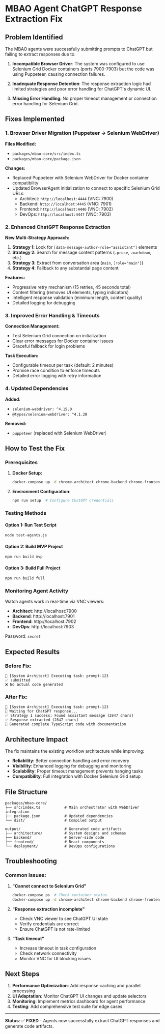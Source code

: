 # MBAO Agent ChatGPT Response Extraction Fix

## Problem Identified

The MBAO agents were successfully submitting prompts to ChatGPT but failing to extract responses due to:

1. **Incompatible Browser Driver**: The system was configured to use Selenium Grid Docker containers (ports 7900-7903) but the code was using Puppeteer, causing connection failures.

2. **Inadequate Response Detection**: The response extraction logic had limited strategies and poor error handling for ChatGPT's dynamic UI.

3. **Missing Error Handling**: No proper timeout management or connection error handling for Selenium Grid.

## Fixes Implemented

### 1. Browser Driver Migration (Puppeteer → Selenium WebDriver)

**Files Modified:**
- `packages/mbao-core/src/index.ts`
- `packages/mbao-core/package.json`

**Changes:**
- Replaced Puppeteer with Selenium WebDriver for Docker container compatibility
- Updated BrowserAgent initialization to connect to specific Selenium Grid URLs:
  - Architect: `http://localhost:4444` (VNC: 7900)
  - Backend: `http://localhost:4445` (VNC: 7901)
  - Frontend: `http://localhost:4446` (VNC: 7902)
  - DevOps: `http://localhost:4447` (VNC: 7903)

### 2. Enhanced ChatGPT Response Extraction

**New Multi-Strategy Approach:**

1. **Strategy 1**: Look for `[data-message-author-role="assistant"]` elements
2. **Strategy 2**: Search for message content patterns (`.prose`, `.markdown`, etc.)
3. **Strategy 3**: Extract from conversation area (`main`, `[role="main"]`)
4. **Strategy 4**: Fallback to any substantial page content

**Features:**
- Progressive retry mechanism (15 retries, 45 seconds total)
- Content filtering (removes UI elements, typing indicators)
- Intelligent response validation (minimum length, content quality)
- Detailed logging for debugging

### 3. Improved Error Handling & Timeouts

**Connection Management:**
- Test Selenium Grid connection on initialization
- Clear error messages for Docker container issues
- Graceful fallback for login problems

**Task Execution:**
- Configurable timeout per task (default: 2 minutes)
- Promise race condition to enforce timeouts
- Detailed error logging with retry information

### 4. Updated Dependencies

**Added:**
- `selenium-webdriver: ^4.15.0`
- `@types/selenium-webdriver: ^4.1.20`

**Removed:**
- `puppeteer` (replaced with Selenium WebDriver)

## How to Test the Fix

### Prerequisites

1. **Docker Setup:**
   ```bash
   docker-compose up -d chrome-architect chrome-backend chrome-frontend chrome-devops
   ```

2. **Environment Configuration:**
   ```bash
   npm run setup  # Configure ChatGPT credentials
   ```

### Testing Methods

#### Option 1: Run Test Script
```bash
node test-agents.js
```

#### Option 2: Build MVP Project
```bash
npm run build mvp
```

#### Option 3: Build Full Project
```bash
npm run build full
```

### Monitoring Agent Activity

Watch agents work in real-time via VNC viewers:
- **Architect**: http://localhost:7900
- **Backend**: http://localhost:7901
- **Frontend**: http://localhost:7902
- **DevOps**: http://localhost:7903

Password: `secret`

## Expected Results

### Before Fix:
```
🤖 [System Architect] Executing task: prompt-123
✅ submitted
❌ No actual code generated
```

### After Fix:
```
🤖 [System Architect] Executing task: prompt-123
🤖 Waiting for ChatGPT response...
✅ Strategy 1 success: Found assistant message (2847 chars)
✅ Response extracted (2847 chars)
📝 Generated complete TypeScript code with documentation
```

## Architecture Impact

The fix maintains the existing workflow architecture while improving:
- **Reliability**: Better connection handling and error recovery
- **Visibility**: Enhanced logging for debugging and monitoring
- **Scalability**: Proper timeout management prevents hanging tasks
- **Compatibility**: Full integration with Docker Selenium Grid setup

## File Structure

```
packages/mbao-core/
├── src/index.ts           # Main orchestrator with WebDriver integration
├── package.json           # Updated dependencies
└── dist/                  # Compiled output

output/                    # Generated code artifacts
├── architecture/          # System designs and schemas
├── backend/               # Server-side code
├── frontend/              # React components
└── deployment/            # DevOps configurations
```

## Troubleshooting

### Common Issues:

1. **"Cannot connect to Selenium Grid"**
   ```bash
   docker-compose ps  # Check container status
   docker-compose up -d chrome-architect chrome-backend chrome-frontend chrome-devops
   ```

2. **"Response extraction incomplete"**
   - Check VNC viewer to see ChatGPT UI state
   - Verify credentials are correct
   - Ensure ChatGPT is not rate-limited

3. **"Task timeout"**
   - Increase timeout in task configuration
   - Check network connectivity
   - Monitor VNC for UI blocking issues

## Next Steps

1. **Performance Optimization**: Add response caching and parallel processing
2. **UI Adaptation**: Monitor ChatGPT UI changes and update selectors
3. **Monitoring**: Implement metrics dashboard for agent performance
4. **Testing**: Add comprehensive test suite for edge cases

---

**Status**: ✅ **FIXED** - Agents now successfully extract ChatGPT responses and generate code artifacts.